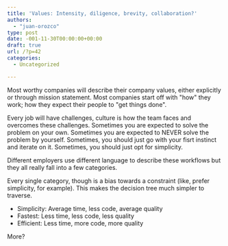 ```yaml
---
title: 'Values: Intensity, diligence, brevity, collaboration?'
authors: 
  - "juan-orozco"
type: post
date: -001-11-30T00:00:00+00:00
draft: true
url: /?p=42
categories:
  - Uncategorized

---
```

Most worthy companies will describe their company values, either explicitly or through mission statement. Most companies start off with "how" they work; how they expect their people to "get things done".

Every job will have challenges, culture is how the team faces and overcomes these challenges. Sometimes you are expected to solve the problem on your own. Sometimes you are expected to NEVER solve the problem by yourself. Sometimes, you should just go with your fisrt instinct and iterate on it. Sometimes, you should just opt for simplicity.

Different employers use different language to describe these workflows but they all really fall into a few categories.

Every single category, though is a bias towards a constraint (like, prefer simplicity, for example). This makes the decision tree much simpler to traverse.

  * Simplicity: Average time, less code, average quality
  * Fastest: Less time, less code, less quality
  * Efficient: Less time, more code, more quality

More?